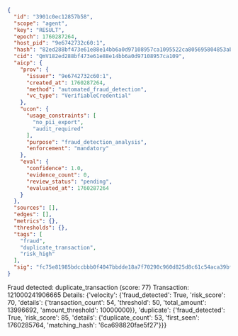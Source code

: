 ```json
{
  "id": "3901c0ec12857b58",
  "scope": "agent",
  "key": "RESULT",
  "epoch": 1760287264,
  "host_pid": "9e6742732c60:1",
  "hash": "82ed288bf473e61e88e14bb6a0d97108957ca1095522ca805695804853ab3812",
  "cid": "QmV182ed288bf473e61e88e14bb6a0d97108957ca109",
  "aicp": {
    "prov": {
      "issuer": "9e6742732c60:1",
      "created_at": 1760287264,
      "method": "automated_fraud_detection",
      "vc_type": "VerifiableCredential"
    },
    "ucon": {
      "usage_constraints": [
        "no_pii_export",
        "audit_required"
      ],
      "purpose": "fraud_detection_analysis",
      "enforcement": "mandatory"
    },
    "eval": {
      "confidence": 1.0,
      "evidence_count": 0,
      "review_status": "pending",
      "evaluated_at": 1760287264
    }
  },
  "sources": [],
  "edges": [],
  "metrics": {},
  "thresholds": {},
  "tags": [
    "fraud",
    "duplicate_transaction",
    "risk_high"
  ],
  "sig": "fc75e81985bdccbbb0f4047bbdde18a7f70290c960d825d8c61c54aca39bf91d"
}
```

Fraud detected: duplicate_transaction (score: 77)
Transaction: 121000241906665
Details: {'velocity': {'fraud_detected': True, 'risk_score': 70, 'details': {'transaction_count': 54, 'threshold': 50, 'total_amount': 13996692, 'amount_threshold': 10000000}}, 'duplicate': {'fraud_detected': True, 'risk_score': 85, 'details': {'duplicate_count': 53, 'first_seen': 1760285764, 'matching_hash': '6ca698820fae5f27'}}}